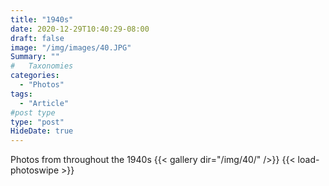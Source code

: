 ```yaml
---
title: "1940s"
date: 2020-12-29T10:40:29-08:00
draft: false
image: "/img/images/40.JPG"
Summary: ""
#   Taxonomies
categories:
  - "Photos"
tags:
  - "Article"
#post type
type: "post"
HideDate: true
---
```


Photos from throughout the 1940s
{{< gallery dir="/img/40/" />}} {{< load-photoswipe >}}
